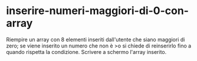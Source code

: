 # inserire-numeri-maggiori-di-0-con-array
Riempire un array con 8 elementi inseriti dall'utente che siano maggiori di zero; se viene inserito un numero che non è >o si chiede di reinserirlo fino a quando rispetta la condizione. Scrivere a schermo l'array inserito.
